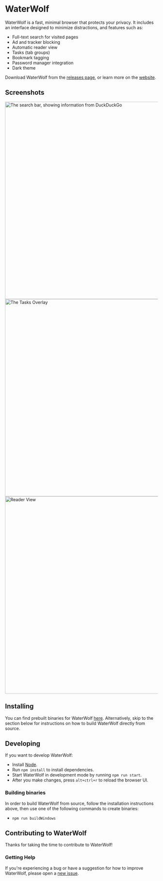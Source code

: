 # WaterWolf

WaterWolf is a fast, minimal browser that protects your privacy. It includes an interface designed to minimize distractions, and features such as:

- Full-text search for visited pages
- Ad and tracker blocking
- Automatic reader view
- Tasks (tab groups)
- Bookmark tagging
- Password manager integration
- Dark theme

Download WaterWolf from the [releases page](https://github.com/Laika-Studio/waterwolf/releases), or learn more on the [website](https://browser.gulyadog.ru/).

## Screenshots

<img alt="The search bar, showing information from DuckDuckGo" src="http://minbrowser.org/tour/img/searchbar_duckduckgo_answers.png" width="650"/>

<img alt="The Tasks Overlay" src="http://minbrowser.org/tour/img/tasks.png" width="650"/>

<img alt="Reader View" src="https://user-images.githubusercontent.com/10314059/53312382-67ca7d80-387a-11e9-9ccc-88ac592c9b1c.png" width="650"/>

## Installing

You can find prebuilt binaries for WaterWolf [here](https://github.com/Laika-Studio/waterwolf/releases). Alternatively, skip to the section below for instructions on how to build WaterWolf directly from source.

## Developing

If you want to develop WaterWolf:

- Install [Node](https://nodejs.org).
- Run `npm install` to install dependencies.
- Start WaterWolf in development mode by running `npm run start`.
- After you make changes, press `alt+ctrl+r` to reload the browser UI.

### Building binaries

In order to build WaterWolf from source, follow the installation instructions above, then use one of the following commands to create binaries:

- `npm run buildWindows`
<!-- - `npm run buildMacIntel`
- `npm run buildMacArm`
- `npm run buildDebian`
- `npm run buildRaspi` (for 32-bit Raspberry Pi)
- `npm run buildLinuxArm64` (for 64-bit Raspberry Pi or other ARM Linux)
- `npm run buildRedhat`-->

<!-- Depending on the platform you are building for, you may need to install additional dependencies:

- If you are building a macOS package, you'll need to install Xcode and the associated command-line tools. You may also need to set your default SDK to macOS 11.0 or higher, which you can do by running `export SDKROOT=/Applications/Xcode.app/Contents/Developer/Platforms/MacOSX.platform/Developer/SDKs/MacOSX11.1.sdk`. The exact command will depend on where Xcode is installed and which SDK version you're using.
- To build on Windows, you'll need to install Visual Studio. Once it's installed, you may also need to run `npm config set msvs_version 2019` (or the appropriate version). -->

## Contributing to WaterWolf

Thanks for taking the time to contribute to WaterWolf!

### Getting Help

If you're experiencing a bug or have a suggestion for how to improve WaterWolf, please open a [new issue](https://github.com/Laika-Studio/waterwolf/issues/new/choose).

<!-- ### Contributing Translations

#### Updating an existing language

- Find the language file for your language in the `localization/languages` directory.
- Look through the file for any items that have a value of "null", or that have a comment saying "missing translation".
- For each of these items, look for the item with the same name in the `en-US.json` file.
- Translate the value from the English file, replace "null" with your translation, and remove the "missing translation" comment.
- Make a pull request with the updated file.

[TelegramBadge]: https://img.shields.io/discord/764269005195968512.svg?label=Discord&logo=discord&logoColor=white
[TelegramUrl]: https://t.me/gulyatv
//[DownloadsBadge]: https://img.shields.io/github/downloads/minbrowser/min/total.svg
//[DownloadsUrl]: https://github.com/Laika-Studio/waterwolf/releases -->